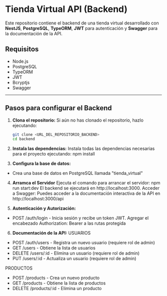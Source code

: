 # Tienda Virtual API (Backend)

Este repositorio contiene el backend de una tienda virtual desarrollado con **NestJS**, **PostgreSQL**, **TypeORM**, **JWT** para autenticación y **Swagger** para la documentación de la API.

## Requisitos

- Node.js
- PostgreSQL
- TypeORM
- JWT
- Bcryptjs
- Swagger

---

## Pasos para configurar el Backend

1. **Clona el repositorio:**
   Si aún no has clonado el repositorio, hazlo ejecutando:

   ```bash
   git clone <URL_DEL_REPOSITORIO_BACKEND>
   cd backend
2. **Instala las dependencias:**
Instala todas las dependencias necesarias para el proyecto ejecutando: npm install
3. **Configura la base de datos:**
- Crea una base de datos en PostgreSQL llamada "tienda_virtual"
4. **Arramca el Servidor**
Ejecuta el comando para arrancar el servidor: npm run start:dev
El backend se ejecutará en http://localhost:3000.
Acceder a Swagger: Puedes acceder a la documentación interactiva de la API en http://localhost:3000/api

5. **Autenticación y Autorización:**
- POST /auth/login - Inicia sesión y recibe un token JWT. Agregar el encabezado Authorization: Bearer <token> a las rutas protegida
6. **Documentación de la API:**
USUARIOS
- POST /auth/users - Registra un nuevo usuario  (requiere rol de admin)
- GET /users - Obtiene la lista de usuarios
- DELETE /users/:id - Elimina un usuario (requiere rol de admin)
- PUT /users/:id - Actualiza un usuario (requiere rol de admin)

PRODUCTOS
- POST /products - Crea un nuevo producto
- GET /products - Obtiene la lista de productos
- DELETE /products/:id - Elimina un producto
